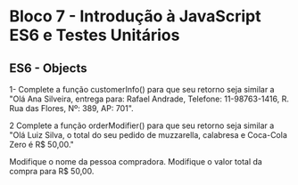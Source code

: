 # Bloco 7 - Introdução à JavaScript ES6 e Testes Unitários

## ES6 - Objects

1-
Complete a função customerInfo() para que seu retorno seja similar a "Olá Ana Silveira, entrega para: Rafael Andrade, Telefone: 11-98763-1416, R. Rua das Flores, Nº: 389, AP: 701".

2
Complete a função orderModifier() para que seu retorno seja similar a "Olá Luiz Silva, o total do seu pedido de muzzarella, calabresa e Coca-Cola Zero é R$ 50,00."

Modifique o nome da pessoa compradora.
Modifique o valor total da compra para R$ 50,00.
